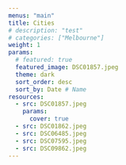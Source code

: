 ```yaml
---
menus: "main"
title: Cities
# description: "test"
# categories: ["Melbourne"]
weight: 1
params:
  # featured: true
  featured_image: DSC01857.jpeg
  theme: dark
  sort_order: desc
  sort_by: Date # Name 
resources:
  - src: DSC01857.jpeg
    params:
      cover: true
  - src: DSC01862.jpeg
  - src: DSC06485.jpeg
  - src: DSC07595.jpeg
  - src: DSC09862.jpeg
---
```


